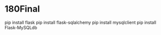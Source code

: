 # 180Final
pip install flask
pip install flask-sqlalchemy
pip install mysqlclient
pip install Flask-MySQLdb
